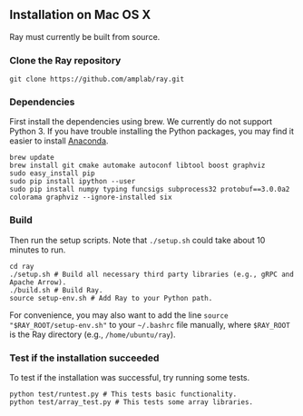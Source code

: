 ## Installation on Mac OS X

Ray must currently be built from source.

### Clone the Ray repository

```
git clone https://github.com/amplab/ray.git
```

### Dependencies

First install the dependencies using brew. We currently do not support Python 3.
If you have trouble installing the Python packages, you may find it easier to
install [Anaconda](https://www.continuum.io/downloads).

```
brew update
brew install git cmake automake autoconf libtool boost graphviz
sudo easy_install pip
sudo pip install ipython --user
sudo pip install numpy typing funcsigs subprocess32 protobuf==3.0.0a2 colorama graphviz --ignore-installed six
```

### Build

Then run the setup scripts. Note that `./setup.sh` could take about 10 minutes
to run.

```
cd ray
./setup.sh # Build all necessary third party libraries (e.g., gRPC and Apache Arrow).
./build.sh # Build Ray.
source setup-env.sh # Add Ray to your Python path.
```

For convenience, you may also want to add the line `source
"$RAY_ROOT/setup-env.sh"` to your `~/.bashrc` file manually, where `$RAY_ROOT`
is the Ray directory (e.g., `/home/ubuntu/ray`).

### Test if the installation succeeded

To test if the installation was successful, try running some tests.

```
python test/runtest.py # This tests basic functionality.
python test/array_test.py # This tests some array libraries.
```
